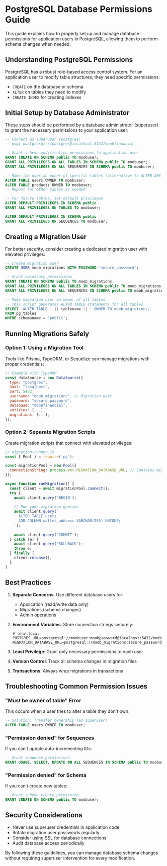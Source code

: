 # PostgreSQL Database Permissions Guide

This guide explains how to properly set up and manage database permissions for application users in PostgreSQL, allowing them to perform schema changes when needed.

## Understanding PostgreSQL Permissions

PostgreSQL has a robust role-based access control system. For an application user to modify table structures, they need specific permissions:

- `CREATE` on the database or schema
- `ALTER` on tables they need to modify
- `CREATE INDEX` for creating indexes

## Initial Setup by Database Administrator

These steps should be performed by a database administrator (superuser) to grant the necessary permissions to your application user:

```sql
-- Connect as superuser (postgres)
-- psql postgresql://postgres@localhost:5432/moobfinancial

-- Grant schema modification permissions to application user
GRANT CREATE ON SCHEMA public TO moobuser;
GRANT ALL PRIVILEGES ON ALL TABLES IN SCHEMA public TO moobuser;
GRANT ALL PRIVILEGES ON ALL SEQUENCES IN SCHEMA public TO moobuser;

-- Make the user an owner of specific tables (alternative to ALTER ANY)
ALTER TABLE users OWNER TO moobuser;
ALTER TABLE products OWNER TO moobuser;
-- Repeat for other tables as needed

-- For future tables, set default privileges
ALTER DEFAULT PRIVILEGES IN SCHEMA public
GRANT ALL PRIVILEGES ON TABLES TO moobuser;

ALTER DEFAULT PRIVILEGES IN SCHEMA public
GRANT ALL PRIVILEGES ON SEQUENCES TO moobuser;
```

## Creating a Migration User

For better security, consider creating a dedicated migration user with elevated privileges:

```sql
-- Create migration user
CREATE USER moob_migrations WITH PASSWORD 'secure_password';

-- Grant necessary permissions
GRANT CREATE ON SCHEMA public TO moob_migrations;
GRANT ALL PRIVILEGES ON ALL TABLES IN SCHEMA public TO moob_migrations;
GRANT ALL PRIVILEGES ON ALL SEQUENCES IN SCHEMA public TO moob_migrations;

-- Make migration user an owner of all tables
-- This script generates ALTER TABLE statements for all tables
SELECT 'ALTER TABLE ' || tablename || ' OWNER TO moob_migrations;'
FROM pg_tables
WHERE schemaname = 'public';
```

## Running Migrations Safely

### Option 1: Using a Migration Tool

Tools like Prisma, TypeORM, or Sequelize can manage migrations with proper credentials:

```javascript
// Example with TypeORM
const dataSource = new DataSource({
  type: "postgres",
  host: "localhost",
  port: 5432,
  username: "moob_migrations", // Migration user
  password: "secure_password",
  database: "moobfinancial",
  entities: [...],
  migrations: [...],
});
```

### Option 2: Separate Migration Scripts

Create migration scripts that connect with elevated privileges:

```javascript
// migration-runner.js
const { Pool } = require('pg');

const migrationPool = new Pool({
  connectionString: process.env.MIGRATION_DATABASE_URL, // Contains migration user credentials
});

async function runMigration() {
  const client = await migrationPool.connect();
  try {
    await client.query('BEGIN');
    
    // Run your migration queries
    await client.query(`
      ALTER TABLE users 
      ADD COLUMN wallet_address VARCHAR(255) UNIQUE;
    `);
    
    await client.query('COMMIT');
  } catch (e) {
    await client.query('ROLLBACK');
    throw e;
  } finally {
    client.release();
  }
}
```

## Best Practices

1. **Separate Concerns**: Use different database users for:
   - Application (read/write data only)
   - Migrations (schema changes)
   - Admin operations

2. **Environment Variables**: Store connection strings securely:
   ```
   # .env.local
   POSTGRES_URL=postgresql://moobuser:moobpassword@localhost:5432/moobfinancial
   MIGRATION_DATABASE_URL=postgresql://moob_migrations:secure_password@localhost:5432/moobfinancial
   ```

3. **Least Privilege**: Grant only necessary permissions to each user

4. **Version Control**: Track all schema changes in migration files

5. **Transactions**: Always wrap migrations in transactions

## Troubleshooting Common Permission Issues

### "Must be owner of table" Error

This occurs when a user tries to alter a table they don't own:

```sql
-- Solution: Transfer ownership (as superuser)
ALTER TABLE users OWNER TO moobuser;
```

### "Permission denied" for Sequences

If you can't update auto-incrementing IDs:

```sql
-- Grant sequence permissions
GRANT USAGE, SELECT, UPDATE ON ALL SEQUENCES IN SCHEMA public TO moobuser;
```

### "Permission denied" for Schema

If you can't create new tables:

```sql
-- Grant schema create permission
GRANT CREATE ON SCHEMA public TO moobuser;
```

## Security Considerations

- Never use superuser credentials in application code
- Rotate migration user passwords regularly
- Consider using SSL for database connections
- Audit database access periodically

By following these guidelines, you can manage database schema changes without requiring superuser intervention for every modification.
